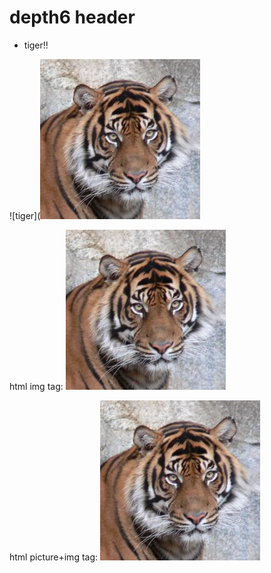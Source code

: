 # depth6 header

- tiger!!

![tiger](![tiger](../../../../../../images/tiger.jpg)

html img tag:
<img src="../../../../../../images/tiger.jpg">

html picture+img tag:
<picture>
  <img src="../../../../../../images/tiger.jpg">
</picture>
